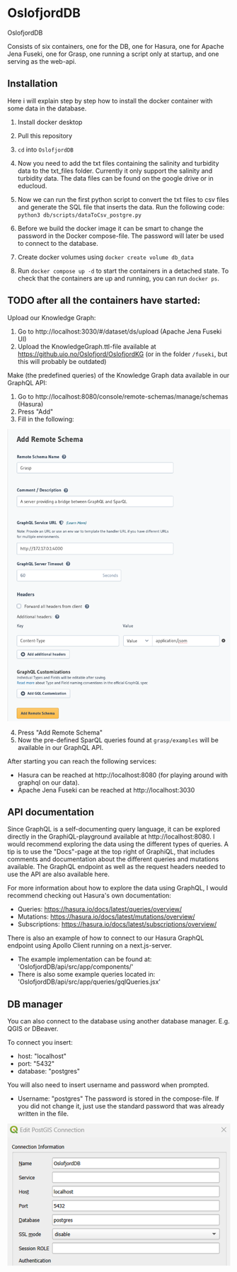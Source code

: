 # OslofjordDB
OslofjordDB

Consists of six containers, one for the DB, one for Hasura, one for Apache Jena Fuseki, one for Grasp, one running a script only at startup, and one serving as the web-api.

## Installation
Here i will explain step by step how to install the docker container with some data in the database.

1. Install docker desktop
2. Pull this repository
3. `cd` into `OslofjordDB`
4. Now you need to add the txt files containing the salinity and turbidity data to the txt_files folder. Currently it only support the salinity and turbidity data. The data files can be found on the google drive or in educloud. 
5. Now we can run the first python script to convert the txt files to csv files and generate the SQL file that inserts the data. Run the following code:  
` python3 db/scripts/dataToCsv_postgre.py `

6. Before we build the docker image it can be smart to change the password in the Docker compose-file. The password will later be used to connect to the database.
7. Create docker volumes using `docker create volume db_data`
8. Run `docker compose up -d` to start the containers in a detached state. 
To check that the containers are up and running, you can run `docker ps`.

## TODO after all the containers have started:
Upload our Knowledge Graph:
1. Go to http://localhost:3030/#/dataset/ds/upload (Apache Jena Fuseki UI)
2. Upload the KnowledgeGraph.ttl-file available at https://github.uio.no/Oslofjord/OslofjordKG (or in the folder `/fuseki`, but this will probably be outdated)

Make (the predefined queries) of the Knowledge Graph data available in our GraphQL API:
1. Go to http://localhost:8080/console/remote-schemas/manage/schemas (Hasura)
2. Press "Add"
3. Fill in the following: 

![alt text](<grasp-remote-schema.png>)

4. Press "Add Remote Schema"
5. Now the pre-defined SparQL queries found at `grasp/examples` will be available in our GraphQL API.

After starting you can reach the following services:
- Hasura can be reached at http://localhost:8080 (for playing around with graphql on our data).
- Apache Jena Fuseki can be reached at http://localhost:3030

## API documentation
Since GraphQL is a self-documenting query language, it can be explored directly in the GraphiQL-playground available at http://localhost:8080. I would recommend exploring the data using the different types of queries. A tip is to use the "Docs"-page at the top right of GraphiQL, that includes comments and documentation about the different queries and mutations available. The GraphQL endpoint as well as the request headers needed to use the API are also available here.

For more information about how to explore the data using GraphQL, I would recommend checking out Hasura's own documentation:
- Queries: https://hasura.io/docs/latest/queries/overview/
- Mutations: https://hasura.io/docs/latest/mutations/overview/
- Subscriptions: https://hasura.io/docs/latest/subscriptions/overview/

There is also an example of how to connect to our Hasura GraphQL endpoint using Apollo Client running on a next.js-server.
- The example implementation can be found at: 'OslofjordDB/api/src/app/components/'
- There is also some example queries located in: 'OslofjordDB/api/src/app/queries/gqlQueries.jsx'

## DB manager

You can also connect to the database using another database manager. E.g. QGIS or DBeaver.

To connect you insert:
- host: "localhost"
- port: "5432"
- database: "postgres" 

You will also need to insert username and password when prompted. 
- Username: "postgres"
The password is stored in the compose-file. If you did not change it, just use the standard password that was already written in the file.  

![](images/qgis.png)
